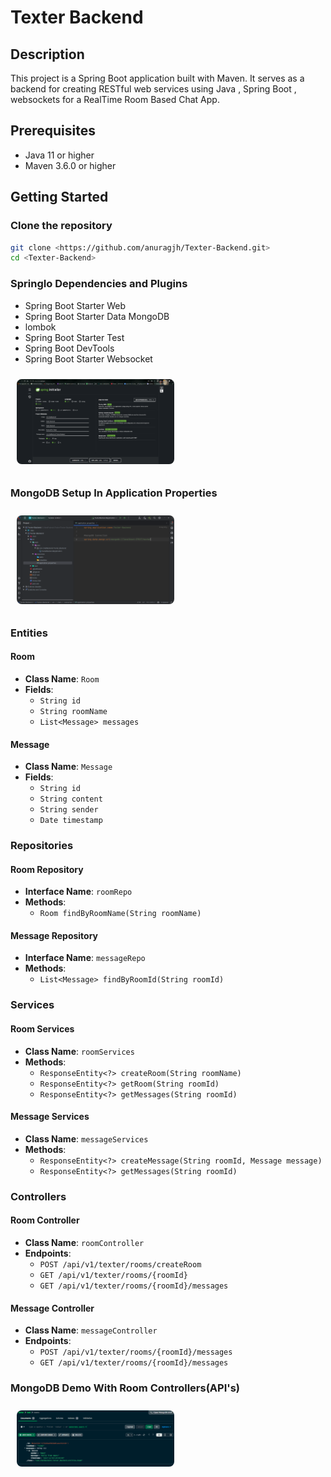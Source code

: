 # Texter Backend

## Description
This project is a Spring Boot application built with Maven. It serves as a backend for creating RESTful web services using Java , Spring Boot , websockets for a RealTime Room Based Chat App.

## Prerequisites
- Java 11 or higher
- Maven 3.6.0 or higher

## Getting Started

### Clone the repository
```sh
git clone <https://github.com/anuragjh/Texter-Backend.git>
cd <Texter-Backend>
```

### SpringIo Dependencies and Plugins
- Spring Boot Starter Web
- Spring Boot Starter Data MongoDB
- lombok
- Spring Boot Starter Test
- Spring Boot DevTools
- Spring Boot Starter Websocket

<img src="Texter-Backend/assets/SpringIoSetUp.png" alt="springIo plugins" style="width: 50%; margin: 10px; border-radius: 8px;">




### MongoDB Setup In Application Properties
<img src="Texter-Backend/assets/mongoConnection.png" alt="Mongodb connection" style="width: 50%; margin: 10px; border-radius: 8px;">

### Entities

#### Room
- **Class Name**: `Room`
- **Fields**:
  - `String id`
  - `String roomName`
  - `List<Message> messages`

#### Message
- **Class Name**: `Message`
- **Fields**:
  - `String id`
  - `String content`
  - `String sender`
  - `Date timestamp`

### Repositories

#### Room Repository
- **Interface Name**: `roomRepo`
- **Methods**:
  - `Room findByRoomName(String roomName)`

#### Message Repository
- **Interface Name**: `messageRepo`
- **Methods**:
  - `List<Message> findByRoomId(String roomId)`

### Services

#### Room Services
- **Class Name**: `roomServices`
- **Methods**:
  - `ResponseEntity<?> createRoom(String roomName)`
  - `ResponseEntity<?> getRoom(String roomId)`
  - `ResponseEntity<?> getMessages(String roomId)`

#### Message Services
- **Class Name**: `messageServices`
- **Methods**:
  - `ResponseEntity<?> createMessage(String roomId, Message message)`
  - `ResponseEntity<?> getMessages(String roomId)`

### Controllers

#### Room Controller
- **Class Name**: `roomController`
- **Endpoints**:
  - `POST /api/v1/texter/rooms/createRoom`
  - `GET /api/v1/texter/rooms/{roomId}`
  - `GET /api/v1/texter/rooms/{roomId}/messages`

#### Message Controller
- **Class Name**: `messageController`
- **Endpoints**:
  - `POST /api/v1/texter/rooms/{roomId}/messages`
  - `GET /api/v1/texter/rooms/{roomId}/messages`

### MongoDB Demo With Room Controllers(API's)
<img src="Texter-Backend/assets/mongoDemoApiRooms.png" alt="Mongodb demo" style="width: 50%; margin: 10px; border-radius: 8px;">

